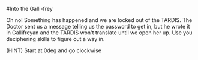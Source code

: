 #Into the Galli-frey

Oh no! Something has happened and we are locked out of the TARDIS. The Doctor sent us a message telling us the password to get in, but he wrote it in Gallifreyan and the TARDIS won't translate until we open her up. Use you deciphering skills to figure out a way in. 

(HINT)
Start at 0deg and go clockwise
